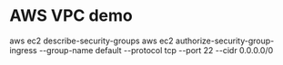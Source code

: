 # AWS VPC demo

aws ec2 describe-security-groups
aws ec2 authorize-security-group-ingress --group-name default --protocol tcp --port 22 --cidr 0.0.0.0/0